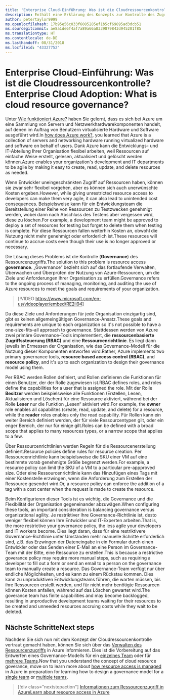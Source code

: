 ```yaml
---
title: 'Enterprise Cloud-Einführung: Was ist die Cloudressourcenkontrolle?'
description: Enthält eine Erklärung des Konzepts zur Kontrolle des Zugriffs auf Ressourcen in Azure.
author: petertaylor9999
ms.openlocfilehash: 17b95e56c033f6085285ef1b5cf69895ad3dcb51
ms.sourcegitcommit: ae8a1de6f4af7a89a66a8339879843d945201f85
ms.translationtype: HT
ms.contentlocale: de-DE
ms.lasthandoff: 08/31/2018
ms.locfileid: "43327752"
---
```

# <a name="enterprise-cloud-adoption-what-is-cloud-resource-governance"></a><span data-ttu-id="47712-103">Enterprise Cloud-Einführung: Was ist die Cloudressourcenkontrolle?</span><span class="sxs-lookup"><span data-stu-id="47712-103">Enterprise Cloud Adoption: What is cloud resource governance?</span></span>

<span data-ttu-id="47712-104">Unter [Wie funktioniert Azure?](what-is-azure.md) haben Sie gelernt, dass es sich bei Azure um eine Sammlung von Servern und Netzwerkhardwarekomponenten handelt, auf denen im Auftrag von Benutzern virtualisierte Hardware und Software ausgeführt wird.</span><span class="sxs-lookup"><span data-stu-id="47712-104">In [how does Azure work?](what-is-azure.md), you learned that Azure is a collection of servers and networking hardware running virtualized hardware and software on behalf of users.</span></span> <span data-ttu-id="47712-105">Dank Azure kann die Entwicklungs- und IT-Abteilung Ihrer Organisation flexibel arbeiten, weil Ressourcen auf einfache Weise erstellt, gelesen, aktualisiert und gelöscht werden können.</span><span class="sxs-lookup"><span data-stu-id="47712-105">Azure enables your organization's development and IT departments to be agile by making it easy to create, read, update, and delete resources as needed.</span></span>

<span data-ttu-id="47712-106">Wenn Entwickler uneingeschränkten Zugriff auf Ressourcen haben, können sie zwar sehr flexibel vorgehen, aber es können sich auch unerwünschte Kosten ergeben.</span><span class="sxs-lookup"><span data-stu-id="47712-106">However, while giving unrestricted resource access to developers can make them very agile, it can also lead to unintended cost consequences.</span></span> <span data-ttu-id="47712-107">Beispielsweise kann für ein Entwicklungsteam die Bereitstellung einer Reihe von Ressourcen zu Testzwecken genehmigt werden, wobei dann nach Abschluss des Testens aber vergessen wird, diese zu löschen.</span><span class="sxs-lookup"><span data-stu-id="47712-107">For example, a development team might be approved to deploy a set of resources for testing but forget to delete them when testing is complete.</span></span> <span data-ttu-id="47712-108">Für diese Ressourcen fallen weiterhin Kosten an, obwohl die Nutzung nicht mehr genehmigt oder erforderlich ist.</span><span class="sxs-lookup"><span data-stu-id="47712-108">These resources will continue to accrue costs even though their use is no longer approved or necessary.</span></span> 

<span data-ttu-id="47712-109">Die Lösung dieses Problems ist die Kontrolle (**Governance**) des Ressourcenzugriffs.</span><span class="sxs-lookup"><span data-stu-id="47712-109">The solution to this problem is resource access **governance**.</span></span> <span data-ttu-id="47712-110">„Governance“ bezieht sich auf das fortlaufende Verwalten, Überwachen und Überprüfen der Nutzung von Azure-Ressourcen, um die Ziele und Anforderungen Ihrer Organisation zu erfüllen.</span><span class="sxs-lookup"><span data-stu-id="47712-110">Governance refers to the ongoing process of managing, monitoring, and auditing the use of Azure resources to meet the goals and requirements of your organization.</span></span> 

> [!VIDEO https://www.microsoft.com/en-us/videoplayer/embed/RE2ii94] 

<span data-ttu-id="47712-111">Da diese Ziele und Anforderungen für jede Organisation einzigartig sind, gibt es keinen allgemeingültigen Governance-Ansatz.</span><span class="sxs-lookup"><span data-stu-id="47712-111">These goals and requirements are unique to each organization so it's not possible to have a one-size-fits-all approach to governance.</span></span> <span data-ttu-id="47712-112">Stattdessen werden von Azure zwei primäre Governance-Tools implementiert, die **ressourcenbasierte Zugriffssteuerung (RBAC)** und eine **Ressourcenrichtlinie**. Es liegt dann jeweils im Ermessen der Organisation, wie das Governance-Modell für die Nutzung dieser Komponenten entworfen wird.</span><span class="sxs-lookup"><span data-stu-id="47712-112">Rather, Azure implements two primary governance tools, **resource based access control (RBAC)**, and **resource policy**, and it's up to each organization to design their governance model using them.</span></span>

<span data-ttu-id="47712-113">Per RBAC werden Rollen definiert, und Rollen definieren die Funktionen für einen Benutzer, der der Rolle zugewiesen ist.</span><span class="sxs-lookup"><span data-stu-id="47712-113">RBAC defines roles, and roles define the capabilities for a user that is assigned the role.</span></span> <span data-ttu-id="47712-114">Mit der Rolle **Besitzer** werden beispielsweise alle Funktionen (Erstellen, Lesen, Aktualisieren und Löschen) für eine Ressource aktiviert, während bei der Rolle **Leser** nur die Funktion „Lesen“ aktiviert wird.</span><span class="sxs-lookup"><span data-stu-id="47712-114">For example, the **owner** role enables all capabilites (create, read, update, and delete) for a resource, while the  **reader** roles enables only the read capability.</span></span> <span data-ttu-id="47712-115">Für Rollen kann ein weiter Bereich definiert werden, der für viele Ressourcentypen gilt, oder ein enger Bereich, der nur für einige gilt.</span><span class="sxs-lookup"><span data-stu-id="47712-115">Roles can be defined with a broad scope that applies to many resources types, or a narrow scope that applies to a few.</span></span> 

<span data-ttu-id="47712-116">Über Ressourcenrichtlinien werden Regeln für die Ressourcenerstellung definiert.</span><span class="sxs-lookup"><span data-stu-id="47712-116">Resource policies define rules for resource creation.</span></span> <span data-ttu-id="47712-117">Per Ressourcenrichtlinie kann beispielsweise die SKU einer VM auf eine bestimmte vorab genehmigte Größe begrenzt werden.</span><span class="sxs-lookup"><span data-stu-id="47712-117">For example, a resource policy can limit the SKU of a VM to a particular pre-appproved size.</span></span> <span data-ttu-id="47712-118">Oder eine Ressourcenrichtlinie kann das Hinzufügen eines Tags mit einer Kostenstelle erzwingen, wenn die Anforderung zum Erstellen der Ressource gesendet wird.</span><span class="sxs-lookup"><span data-stu-id="47712-118">Or, a resource policy can enforce the addition of a tag with a cost center when the request is made to create the resource.</span></span> 

<span data-ttu-id="47712-119">Beim Konfigurieren dieser Tools ist es wichtig, die Governance und die Flexibilität der Organisation gegeneinander abzuwägen.</span><span class="sxs-lookup"><span data-stu-id="47712-119">When configuring these tools, an important consideration is balancing governance versus organizational agility.</span></span> <span data-ttu-id="47712-120">Je restriktiver Ihre Governance-Richtlinie ist, desto weniger flexibel können Ihre Entwickler und IT-Experten arbeiten.</span><span class="sxs-lookup"><span data-stu-id="47712-120">That is, the more restrictive your governance policy, the less agile your developers and IT workers become.</span></span> <span data-ttu-id="47712-121">Dies liegt daran, dass für eine restriktivere Governance-Richtlinie unter Umständen mehr manuelle Schritte erforderlich sind, z.B. das Erzwingen der Dateneingabe in ein Formular durch einen Entwickler oder das Senden einer E-Mail an eine Person im Governance-Team mit der Bitte, eine Ressource zu erstellen.</span><span class="sxs-lookup"><span data-stu-id="47712-121">This is because a restrictive goverance policy may require more manual steps, such as requiring a developer to fill out a form or send an email to a person on the governance team to manually create a resource.</span></span> <span data-ttu-id="47712-122">Das Governance-Team verfügt nur über endliche Möglichkeiten, und es kann zu einem Rückstau kommen. Dies kann zu unproduktiven Entwicklungsteams führen, die warten müssen, bis ihre Ressourcen erstellt werden, und für nicht mehr benötigte Ressourcen können Kosten anfallen, während auf das Löschen gewartet wird.</span><span class="sxs-lookup"><span data-stu-id="47712-122">The goverance team has finite capabilities and may become backlogged, resulting in unproductive development teams waiting for their resources to be created and unneeded resources accruing costs while they wait to be deleted.</span></span>

## <a name="next-steps"></a><span data-ttu-id="47712-123">Nächste Schritte</span><span class="sxs-lookup"><span data-stu-id="47712-123">Next steps</span></span>

<span data-ttu-id="47712-124">Nachdem Sie sich nun mit dem Konzept der Cloudressourcenkontrolle vertraut gemacht haben, können Sie sich über das [Verwalten des Ressourcenzugriffs](azure-resource-access.md) in Azure informieren. Dies ist die Vorbereitung auf das Entwerfen eines Governance-Modells für ein [einzelnes Team](../governance/governance-single-team.md) oder für [mehrere Teams](../governance/governance-multiple-teams.md).</span><span class="sxs-lookup"><span data-stu-id="47712-124">Now that you understand the concept of cloud resource goverance, move on to learn more about [how resource access is managed](azure-resource-access.md) in Azure in preparation for learning how to design a governance model for a [single team](../governance/governance-single-team.md) or [multiple teams](../governance/governance-multiple-teams.md).</span></span>

> [!div class="nextstepaction"]
> [<span data-ttu-id="47712-125">Informationen zum Ressourcenzugriff in Azure</span><span class="sxs-lookup"><span data-stu-id="47712-125">Learn about resource access in Azure</span></span>](azure-resource-access.md)